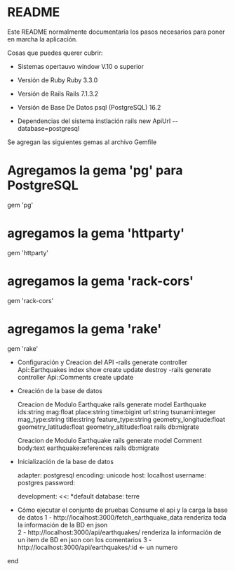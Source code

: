 # README

Este README normalmente documentaría los pasos necesarios para poner en marcha la aplicación.

Cosas que puedes querer cubrir: 

* Sistemas opertauvo window V.10 o superior 

* Versión de Ruby 
  Ruby 3.3.0

* Versión de Rails 
  Rails 7.1.3.2 

* Versión de Base De Datos 
  psql (PostgreSQL) 16.2


* Dependencias del sistema
 instlación 
 rails new ApiUrl --database=postgresql

 Se agregan las siguientes gemas al archivo Gemfile
  # Agregamos la gema 'pg' para PostgreSQL
  gem 'pg'

# agregamos la gema 'httparty'
  gem 'httparty'

# agregamos la gema 'rack-cors'
  gem 'rack-cors'

# agregamos la gema 'rake'
 gem 'rake' 

* Configuración y Creacion del API
  -rails generate controller Api::Earthquakes index show create update destroy
  -rails generate controller Api::Comments create update

* Creación de la base de datos

  Creacion de Modulo Earthquake
  rails generate model Earthquake ids:string mag:float place:string time:bigint url:string tsunami:integer mag_type:string title:string feature_type:string geometry_longitude:float geometry_latitude:float geometry_altitude:float
  rails db:migrate

  Creacion de Modulo Earthquake
   rails generate model Comment body:text earthquake:references
   rails db:migrate

* Inicialización de la base de datos

  adapter: postgresql
  encoding: unicode
  host: localhost
  username: postgres
  password: 

  development:
  <<: *default
  database: terre


* Cómo ejecutar el conjunto de pruebas
 Consume el api y la carga la base de datos 
1 - http://localhost:3000/fetch_earthquake_data 
 renderiza  toda la información de la BD en json  
2 - http://localhost:3000/api/earthquakes/
 renderiza la información de un item de BD en json con los comentarios
3 - http://localhost:3000/api/earthquakes/:id <- un numero 
 
end 